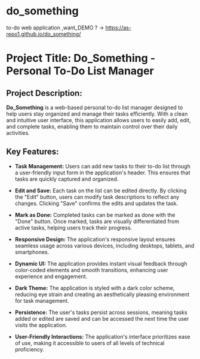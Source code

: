 # do_something
to-do web application
 ,want_DEMO ? -> https://as-repo1.github.io/do_something/

# Project Title: Do_Something - Personal To-Do List Manager

## Project Description:

**Do_Something** is a web-based personal to-do list manager designed to help users stay organized and manage their tasks efficiently. With a clean and intuitive user interface, this application allows users to easily add, edit, and complete tasks, enabling them to maintain control over their daily activities.

## Key Features:

- **Task Management:** Users can add new tasks to their to-do list through a user-friendly input form in the application's header. This ensures that tasks are quickly captured and organized.

- **Edit and Save:** Each task on the list can be edited directly. By clicking the "Edit" button, users can modify task descriptions to reflect any changes. Clicking "Save" confirms the edits and updates the task.

- **Mark as Done:** Completed tasks can be marked as done with the "Done" button. Once marked, tasks are visually differentiated from active tasks, helping users track their progress.

- **Responsive Design:** The application's responsive layout ensures seamless usage across various devices, including desktops, tablets, and smartphones.

- **Dynamic UI:** The application provides instant visual feedback through color-coded elements and smooth transitions, enhancing user experience and engagement.

- **Dark Theme:** The application is styled with a dark color scheme, reducing eye strain and creating an aesthetically pleasing environment for task management.

- **Persistence:** The user's tasks persist across sessions, meaning tasks added or edited are saved and can be accessed the next time the user visits the application.

- **User-Friendly Interactions:** The application's interface prioritizes ease of use, making it accessible to users of all levels of technical proficiency.
